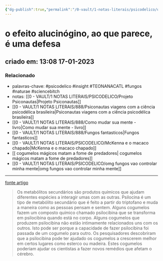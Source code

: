 ```yaml
---
{"dg-publish":true,"permalink":"/0-vault/1-notas-literais/psicodelico/o-efeito-alucinogino-ao-que-parece-e-uma-defesa/","tags":["psicodelico","insight","TEONANACATL","fungos","naturae","sciencebitch"],"dgHomeLink":true,"dgShowLocalGraph":true,"dgShowFileTree":true,"dgEnableSearch":true}
---
```


# o efeito alucinógino, ao que parece, é uma defesa
## criado em: 13:08 17-01-2023

### Relacionado
- palavras-chave: #psicodelico #insight #TEONANACATL #fungos #naturae #sciencebitch 
- notas: [[0 - VAULT/1 NOTAS LITERAIS/PSICODELICO/Projeto Psiconautas\|Projeto Psiconautas]] 
- [[0 - VAULT/1 NOTAS LITERAIS/888/Psiconautas viagens com a ciência psicodélica brasileira\|Psiconautas viagens com a ciência psicodélica brasileira]]
- [[0 - VAULT/1 NOTAS LITERAIS/888/Como mudar sua mente - livro\|Como mudar sua mente - livro]] 
- [[0 - VAULT/1 NOTAS LITERAIS/888/Fungos fantasticos\|Fungos fantasticos]] 
- [[0 - VAULT/1 NOTAS LITERAIS/PSICODELICO/McKenna e o macaco chapado\|McKenna e o macaco chapado]]
- [[ cogumelos mágicos matam a fome de predadores\| cogumelos mágicos matam a fome de predadores]]
- [[0 - VAULT/1 NOTAS LITERAIS/PSICODELICO/omg fungos vao controlar minha mente\|omg fungos vao controlar minha mente]]
---
[fonte artigo](https://onlinelibrary.wiley.com/doi/10.1002/evl3.42)
>Os metabólitos secundários são produtos químicos que ajudam diferentes espécies a interagir umas com as outras. Psilocina é um tipo de metabólito secundário que é feito a partir do triptofano e muda a maneira como as pessoas pensam e sentem. Alguns cogumelos fazem um composto químico chamado psilocibina que se transforma em psilocibina quando está no corpo. Alguns cogumelos que produzem psilocibina não estão intimamente relacionados uns com os outros. Isto pode ser porque a capacidade de fazer psilocibina foi passada de um cogumelo para outro. Os pesquisadores descobriram que a psilocibina pode ter ajudado os cogumelos a crescerem melhor em certos lugares como esterco ou madeira. Estes cogumelos poderiam ajudar os cientistas a fazer novos remédios que afetam o cérebro.

> 
